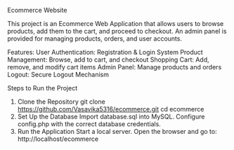 Ecommerce Website

This project is an Ecommerce Web Application that allows users to browse products, add them to the cart, and proceed to checkout. An admin panel is provided for managing products, orders, and user accounts.

Features:
  User Authentication: Registration & Login System
  Product Management: Browse, add to cart, and checkout
  Shopping Cart: Add, remove, and modify cart items
  Admin Panel: Manage products and orders
  Logout: Secure Logout Mechanism

Steps to Run the Project

1. Clone the Repository
  git clone https://github.com/Vasavika5316/ecommerce.git
  cd ecommerce
2. Set Up the Database
  Import database.sql into MySQL.
  Configure config.php with the correct database credentials.
3. Run the Application
  Start a local server.
  Open the browser and go to: http://localhost/ecommerce
